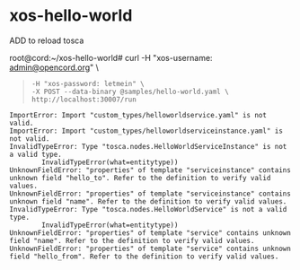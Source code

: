 # xos-hello-world

ADD to reload tosca


root@cord:~/xos-hello-world# curl -H "xos-username: admin@opencord.org" \
>     -H "xos-password: letmein" \
>     -X POST --data-binary @samples/hello-world.yaml \
>     http://localhost:30007/run


	ImportError: Import "custom_types/helloworldservice.yaml" is not valid.
	ImportError: Import "custom_types/helloworldserviceinstance.yaml" is not valid.
	InvalidTypeError: Type "tosca.nodes.HelloWorldServiceInstance" is not a valid type.
			InvalidTypeError(what=entitytype))
	UnknownFieldError: "properties" of template "serviceinstance" contains unknown field "hello_to". Refer to the definition to verify valid values.
	UnknownFieldError: "properties" of template "serviceinstance" contains unknown field "name". Refer to the definition to verify valid values.
	InvalidTypeError: Type "tosca.nodes.HelloWorldService" is not a valid type.
			InvalidTypeError(what=entitytype))
	UnknownFieldError: "properties" of template "service" contains unknown field "name". Refer to the definition to verify valid values.
	UnknownFieldError: "properties" of template "service" contains unknown field "hello_from". Refer to the definition to verify valid values.

